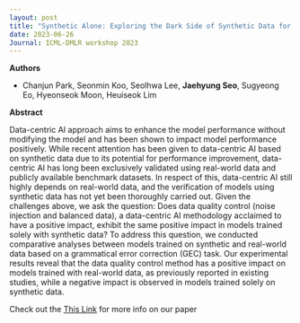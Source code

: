 ```yaml
---
layout: post
title: "Synthetic Alone: Exploring the Dark Side of Synthetic Data for Grammatical Error Correction (ICML-DMLR workshop 2023)"
date: 2023-06-26
Journal: ICML-DMLR workshop 2023
---
```


**Authors**
- Chanjun Park, Seonmin Koo, Seolhwa Lee, **Jaehyung Seo**, Sugyeong Eo, Hyeonseok Moon, Heuiseok Lim

**Abstract**

Data-centric AI approach aims to enhance the model performance without modifying the model and has been shown to impact model performance positively. While recent attention has been given to data-centric AI based on synthetic data due to its potential for performance improvement, data-centric AI has long been exclusively validated using real-world data and publicly available benchmark datasets. In respect of this, data-centric AI still highly depends on real-world data, and the verification of models using synthetic data has not yet been thoroughly carried out. Given the challenges above, we ask the question: Does data quality control (noise injection and balanced data), a data-centric AI methodology acclaimed to have a positive impact, exhibit the same positive impact in models trained solely with synthetic data? To address this question, we conducted comparative analyses between models trained on synthetic and real-world data based on a grammatical error correction (GEC) task. Our experimental results reveal that the data quality control method has a positive impact on models trained with real-world data, as previously reported in existing studies, while a negative impact is observed in models trained solely on synthetic data.

Check out the [This Link][DOI] for more info on our paper

[DOI]: https://arxiv.org/abs/2306.14377

